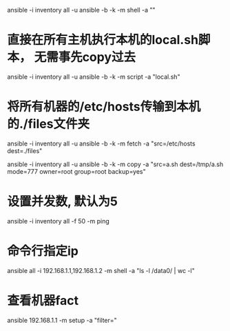 ansible -i inventory all -u ansible -b -k -m shell -a ""
# 直接在所有主机执行本机的local.sh脚本， 无需事先copy过去
ansible -i inventory all -u ansible -b -k -m script -a "local.sh"
# 将所有机器的/etc/hosts传输到本机的./files文件夹
ansible -i inventory all -u ansible -b -k -m fetch -a "src=/etc/hosts dest=./files"

ansible -i inventory all -u ansible -b -k -m copy -a "src=a.sh dest=/tmp/a.sh mode=777 owner=root group=root backup=yes"

# 设置并发数, 默认为5
ansible -i inventory all -f 50 -m ping 

# 命令行指定ip
ansible all -i 192.168.1.1,192.168.1.2 -m shell -a "ls -l /data0/ | wc -l"

# 查看机器fact
ansible 192.168.1.1 -m setup -a "filter="
